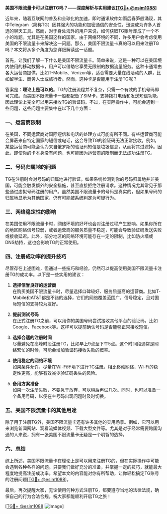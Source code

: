 **美国不限流量卡可以注册TG吗？——深度解析与实用建议[[TG💪+ @esim1088](https://t.me/s/esim1088)]**

近年来，随着互联网的普及和全球化的加速，即时通讯软件如雨后春笋般涌现，其中Telegram（简称TG）因其强大的功能和加密通信的安全性，迅速成为许多人首选的聊天工具。然而，对于身处海外的用户来说，如何获取TG账号却成了一个不小的难题。尤其是在美国这样的国家，由于网络环境的不同，许多用户会考虑使用美国的不限流量卡来解决这一问题。那么，美国不限流量卡真的可以用来注册TG吗？本文将从多个角度为您详细解读这一话题。

首先，让我们了解一下什么是美国不限流量卡。简单来说，这是一种可以在美国境内使用的移动数据卡，用户可以借助它享受无限制的数据流量服务。这种卡通常由各大运营商提供，比如T-Mobile、Verizon等，适合需要大量在线活动的人群，比如留学生、商务人士或旅行者。然而，这种卡是否能用于注册TG呢？

答案是：**理论上是可以的**。TG的注册流程并不复杂，只需一个有效的手机号码即可完成。而美国不限流量卡一般都配备了SIM卡，支持拨打电话和发送短信功能，因此理论上完全可以用来接收TG的验证码。不过，在实际操作中，可能会遇到一些问题，这些问题主要集中在以下几个方面：

### **一、运营商限制**
在美国，不同运营商对国际短信和电话的处理方式可能有所不同。有些运营商可能会屏蔽来自特定国家的短信或电话，这会导致TG的验证码无法正常接收。例如，某些运营商可能会认为来自俄罗斯的验证码短信是垃圾信息，从而将其过滤掉。因此，即使你的卡本身没有问题，也可能因为运营商的限制而无法成功注册TG。

### **二、号码归属地的问题**
TG在注册时会对号码的归属地进行验证。如果系统检测到你的号码归属地并非美国，可能会触发额外的安全措施，甚至直接拒绝注册请求。这种情况尤其常见于那些通过虚拟号码注册的用户。虽然美国不限流量卡的号码是真实的，但如果号码的归属地显示为其他国家，仍有可能被系统判定为可疑行为。

### **三、网络稳定性的影响**
在美国使用不限流量卡时，网络环境的好坏也会对注册过程产生影响。如果你所在的地区网络信号较弱，或者运营商的服务质量不稳定，可能会导致验证码发送失败或接收延迟。此外，部分地区的网络环境可能存在一定的限制，比如防火墙或DNS劫持，这也会影响TG的正常使用。

### **四、注册成功率的提升技巧**
尽管存在上述困难，但通过一些技巧和经验，仍然可以提高使用美国不限流量卡注册TG的成功率。以下是一些实用的建议：

1. **选择信誉良好的运营商**  
   在购买美国不限流量卡时，尽量选择口碑较好、服务质量高的运营商。比如T-Mobile和AT&T都是不错的选择，它们的网络覆盖范围广，信号稳定，且对国际短信的支持较为友好。

2. **提前测试号码**  
   在正式注册TG之前，可以用你的美国号码尝试接收其他平台的验证码，比如Google、Facebook等。这样可以提前确认号码是否能够正常接收短信。

3. **选择合适的注册时间**  
   尽量避免在高峰时段注册TG，比如早上9点至下午5点。这个时间段通常是网络繁忙的时候，可能会增加验证码接收失败的概率。

4. **使用稳定的网络环境**  
   如果条件允许，尽量在Wi-Fi环境下进行TG注册。相比移动网络，Wi-Fi的稳定性更高，能够有效减少验证码丢失的风险。

5. **备用方案准备**  
   如果一次注册失败，不要急于放弃，可以稍后再试几次。同时，也可以准备一个备用号码，以便在主号码出现问题时及时切换。

### **五、美国不限流量卡的其他用途**
除了用于注册TG外，美国不限流量卡还有许多其他的实用场景。例如，它可以用来浏览新闻网站、观看流媒体视频、下载大型文件等。尤其是对于经常需要跨国沟通的人来说，拥有一张美国不限流量卡无疑是一个明智的选择。

### **六、总结**
综上所述，美国不限流量卡在理论上是可以用来注册TG的，但在实际操作中可能会遇到各种各样的问题。只要我们做好充分的准备，并掌握一定的技巧，就能最大程度地提高注册成功率。希望本文的内容能对你有所帮助，让你轻松搞定TG账号的注册问题[[TG💪+ @esim1088](https://t.me/s/esim1088)]。

最后，再次提醒大家，无论使用何种方式注册TG，都要遵守当地的法律法规，确保自己的行为合法合规。祝大家都能顺利开启TG之旅！

[[TG💪+ @esim1088](https://t.me/s/esim1088) ![Image](https://i.postimg.cc/4NQfJmqS/Snipaste-2025-05-13-00-14-12.png)]